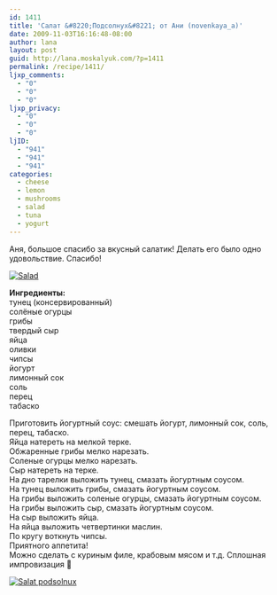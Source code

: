 ```yaml
---
id: 1411
title: 'Салат &#8220;Подсолнух&#8221; от Ани (novenkaya_a)'
date: 2009-11-03T16:16:48-08:00
author: lana
layout: post
guid: http://lana.moskalyuk.com/?p=1411
permalink: /recipe/1411/
ljxp_comments:
  - "0"
  - "0"
  - "0"
ljxp_privacy:
  - "0"
  - "0"
  - "0"
ljID:
  - "941"
  - "941"
  - "941"
categories:
  - cheese
  - lemon
  - mushrooms
  - salad
  - tuna
  - yogurt
---
```

Аня, большое спасибо за вкусный салатик! Делать его было одно удовольствие. Спасибо!

<a class="flickr-image alignnone" title="Salad" href="http://www.flickr.com/photos/67405678@N00/4073561404/" target="_blank"><img src="http://farm3.static.flickr.com/2684/4073561404_2136e5e9aa.jpg" alt="Salad" /></a>

**Ингредиенты:**  
тунец (консервированный)  
солёные огурцы  
грибы  
твердый сыр  
яйца  
оливки  
чипсы  
йогурт  
лимонный сок  
соль  
перец  
табаско

Приготовить йогуртный соус: смешать йогурт, лимонный сок, соль, перец, табаско.  
Яйца натереть на мелкой терке.  
Обжаренные грибы мелко нарезать.  
Соленые огурцы мелко нарезать.  
Сыр натереть на терке.  
На дно тарелки выложить тунец, смазать йогуртным соусом.  
На тунец выложить грибы, смазать йогуртным соусом.  
На грибы выложить соленые огурцы, смазать йогуртным соусом.  
На грибы выложить сыр, смазать йогуртным соусом.  
На сыр выложить яйца.  
На яйца выложить четвертинки маслин.  
По кругу воткнуть чипсы.  
Приятного аппетита!  
Можно сделать с куриным филе, крабовым мясом и т.д. Сплошная импровизация 🙂

<a class="flickr-image alignnone" title="Salat podsolnux" href="http://www.flickr.com/photos/67405678@N00/4073563092/" target="_blank"><img src="http://farm4.static.flickr.com/3535/4073563092_db499dc603.jpg" alt="Salat podsolnux" /></a>

<div style="overflow: hidden;width: 10px;height: 3px">
  <a style="text-indent: 20px" href="http://www.spottedhere.com/dallas/club/club+purgatory">Purgatory In Dallas</a>Можно сделать с куриным филе, крабовым мясом и т.д. Сплошная импровизация 🙂
</div>
